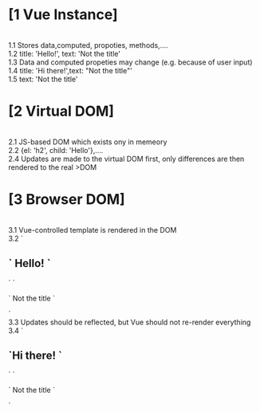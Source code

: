<h1>[1 Vue Instance]</h1> <br>      
1.1 Stores data,computed, propoties, methods,....<br>
1.2 title: 'Hello!', text: 'Not the title'<br>
1.3 Data and computed propeties may change (e.g. because of user input)<br>
1.4 title: 'Hi there!',text: "Not the title"'<br>
1.5 text:  'Not the title'<br>
<h1>[2 Virtual DOM]</h1><br>
2.1 JS-based DOM which exists ony in memeory<br>
2.2 {el: 'h2', child: 'Hello'},....<br>
2.4 Updates are made to the virtual DOM first, only differences are then rendered to the real >DOM<br>
<h1>[3 Browser DOM]</h1> <br>
3.1 Vue-controlled template is rendered in the DOM<br>
3.2 `<h2>` Hello! `</h2>` `<p>` Not the title `<p>`<br>
3.3 Updates should be reflected, but Vue should not re-render everything<br>
3.4 `<h2>`Hi there! `</h2>` `<p>` Not the title `<p>`